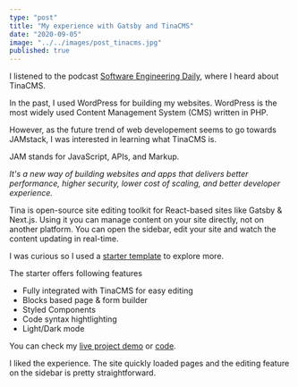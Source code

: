 ```yaml
---
type: "post"
title: "My experience with Gatsby and TinaCMS"
date: "2020-09-05"
image: "../../images/post_tinacms.jpg"
published: true
---
```


I listened to the podcast [Software Engineering Daily](https://softwareengineeringdaily.com/2020/04/30/jamstack-content-management-with-scott-gallant-jordan-patterson-and-nolan-phillips/), where I heard about TinaCMS.

In the past, I used WordPress for building my websites. WordPress is the most widely used Content Management System (CMS) written in PHP.

However, as the future trend of web developement seems to go towards JAMstack, I was interested in learning what TinaCMS is.

JAM stands for JavaScript, APIs, and Markup.

*It's a new way of building websites and apps that delivers better performance, higher security, lower cost of scaling, and better developer experience.*

Tina is open-source site editing toolkit for React-based sites like Gatsby & Next.js. Using it you can manage content on your site directly, not on another platform. You can open the sidebar, edit your site and watch the content updating in real-time.

I was curious so I used a [starter template](ttps://github.com/tinacms/tina-starter-grande) to explore more.

The starter offers following features

- Fully integrated with TinaCMS for easy editing
- Blocks based page & form builder
- Styled Components
- Code syntax hightlighting
- Light/Dark mode

You can check my [live project demo](https://ms-gatsby-tinacms.vercel.app/) or [code](https://github.com/mstanka/ms-gatsby-tinacms).

I liked the experience. The site quickly loaded pages and the editing feature on the sidebar is pretty straightforward.
